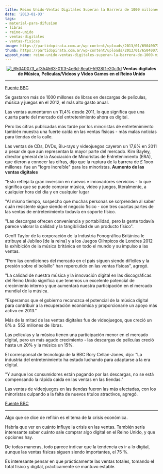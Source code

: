 ```yaml
---
title: Reino Unido-Ventas Digitales Superan la Barrera de 1000 millones de libras
date: '2013-01-03'
tags:
- material-para-difusion
- libras
- reino-unido
- ventas-digitales
- ventas-fisicas
image: https://partidopirata.com.ar/wp-content/uploads/2013/01/65040073_af354563-01f3-4e6d-8ea0-5928f1e20c3d.jpg
thumb: https://partidopirata.com.ar/wp-content/uploads/2013/01/65040073_af354563-01f3-4e6d-8ea0-5928f1e20c3d.jpg
wppost_name: reino-unido-ventas-digitales-superan-la-barrera-de-1000-millones-de-libras
---
```


<p style="text-align: center;"><a href="https://partidopirata.com.ar/wp-content/uploads/2013/01/65040073_af354563-01f3-4e6d-8ea0-5928f1e20c3d.jpg"><img class="aligncenter size-full wp-image-8035" alt="_65040073_af354563-01f3-4e6d-8ea0-5928f1e20c3d" src="https://partidopirata.com.ar/wp-content/uploads/2013/01/65040073_af354563-01f3-4e6d-8ea0-5928f1e20c3d.jpg" /></a>
<strong>Ventas digitales de Música, Películas/Videos y Video Games en el Reino Unido</strong></p>


<hr />

<a href="http://www.bbc.co.uk/news/uk-20885506" target="_blank">Fuente BBC</a>

Se gastaron más de 1000 millones de libras en descargas de películas,  música y juegos en el 2012, el más alto gasto anual.

Las ventas aumentaron un 11,4% desde 2011, lo que significa que una cuarta parte del mercado del entretenimiento ahora es digital.

Pero las cifras publicadas más tarde por los minoristas de entretenimiento también muestra una fuerte caída en las ventas físicas - más malas noticias para tiendas de la calle.

Las ventas de CDs, DVDs, Blu-rays y videojuegos cayeron un 17,6% en 2011 a pesar de que aún representan la mayor parte del mercado.
Kim Bayley, director general de la Asociación de Minoristas de Entretenimiento (ERA), que dieron a conocer las cifras, dijo que la ruptura de la barrera de £ 1ooo millones  fue un "logro increíble" para los minoristas.
<strong>Aumento de las ventas digitales</strong>

"Esto refleja la gran inversión en nuevos e innovadores servicios - lo que significa que se puede comprar música, vídeo y juegos, literalmente, a cualquier hora del día y en cualquier lugar

"Al mismo tiempo, sospecho que muchas personas se sorprenden al saber cuán resistente sigue siendo el negocio físico - con tres cuartas partes de las ventas de entretenimiento todavía en soporte físico.

"Las descargas ofrecen conveniencia y portabilidad, pero la gente todavía parece valorar la calidad y la tangibilidad de un producto físico".

Geoff Taylor de la corporación de la Industria Fonográfica Británica le atribuye al Jubileo [de la reina] y a los Juegos Olímpicos de Londres 2012  la exhibición de la música británica en todo el mundo y su impulso a las ventas.

"Pero las condiciones del mercado en el país siguen siendo difíciles y la presión sobre el bolsillo" han repercutido en las ventas físicas", agregó.

"La calidad de nuestra música y la innovación digital en las discográficas del Reino Unido significa que tenemos un excelente potencial de crecimiento interno y que aumentará nuestra participación en el mercado mundial de la música.

"Esperamos que el gobierno reconozca el potencial de la música digital para contribuir a la recuperación económica y proporcionarle un apoyo más activo en 2013."

Más de la mitad de las ventas digitales fue de videojuegos, que creció un 8% a  552 millones de libras.

Las películas y la música tienen una participación menor en el mercado digital, pero un más agudo crecimiento - las descargas de películas creció hasta un 20% y la música un 15%.

El corresponsal de tecnología de la BBC Rory Cellan-Jones, dijo: "La industria del entretenimiento ha estado luchando para adaptarse a la era digital.

"Y aunque los consumidores están pagando por las descargas, no se está compensando la rápida caída en las ventas en las tiendas."

Las ventas de videojuegos en las tiendas fueron las más afectadas, con los minoristas culpando a la falta de nuevos títulos atractivos, agregó.

<a href="http://www.bbc.co.uk/news/uk-20885506" target="_blank">Fuente BBC</a>

<hr />

Algo que se dice de refilón es el tema de la crisis económica.

Habría que ver en cuánto influye la crisis en las ventas. También sería interesante saber cuánto sale comprar algo digital en el Reino Unido, y que opciones hay.

De todas maneras, todo parece indicar que la tendencia es ir a lo digital, aunque las ventas físicas siguen siendo importantes, el 75 %.

Es interesante pensar en que prácticamente las ventas totales, tomando el total físico y digital, prácticamente se mantuvo estable.
